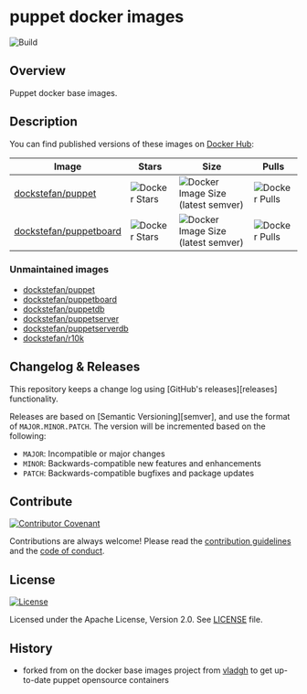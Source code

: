 # puppet docker images

![Build](https://github.com/dockstefan/docker_puppet/actions/workflows/build.yml/badge.svg)

## Overview

Puppet docker base images.

## Description

You can find published versions of these images on [Docker Hub](https://hub.docker.com/r/dockstefan):

| Image | Stars | Size | Pulls |
| ----- | ----- | ---- | ----- |
| [dockstefan/puppet](https://hub.docker.com/r/dockstefan/puppet) | ![Docker Stars](https://img.shields.io/docker/stars/dockstefan/puppet) | ![Docker Image Size (latest semver)](https://img.shields.io/docker/image-size/dockstefan/puppet) | ![Docker Pulls](https://img.shields.io/docker/pulls/dockstefan/puppet) |
| [dockstefan/puppetboard](https://hub.docker.com/r/dockstefan/puppetboard) | ![Docker Stars](https://img.shields.io/docker/stars/dockstefan/puppetboard) | ![Docker Image Size (latest semver)](https://img.shields.io/docker/image-size/dockstefan/puppetboard) | ![Docker Pulls](https://img.shields.io/docker/pulls/dockstefan/puppetboard) |

### Unmaintained images

* [dockstefan/puppet](https://hub.docker.com/r/dockstefan/puppet)
* [dockstefan/puppetboard](https://hub.docker.com/r/dockstefan/puppetboard)
* [dockstefan/puppetdb](https://hub.docker.com/r/dockstefan/puppetdb)
* [dockstefan/puppetserver](https://hub.docker.com/r/dockstefan/puppetserver)
* [dockstefan/puppetserverdb](https://hub.docker.com/r/dockstefan/puppetserverdb)
* [dockstefan/r10k](https://hub.docker.com/r/dockstefan/r10k)

## Changelog & Releases

This repository keeps a change log using [GitHub's releases][releases]
functionality.

Releases are based on [Semantic Versioning][semver], and use the format
of `MAJOR.MINOR.PATCH`. The version will be incremented
based on the following:

* `MAJOR`: Incompatible or major changes
* `MINOR`: Backwards-compatible new features and enhancements
* `PATCH`: Backwards-compatible bugfixes and package updates

## Contribute

[![Contributor Covenant](https://img.shields.io/badge/Contributor%20Covenant-2.1-4baaaa.svg)](.github/CODE_OF_CONDUCT.md)

Contributions are always welcome! Please read the [contribution guidelines](.github/CONTRIBUTING.md) and the [code of conduct](.github/CODE_OF_CONDUCT.md).

## License

[![License](https://img.shields.io/badge/License-Apache%202.0-blue.svg)](https://opensource.org/licenses/Apache-2.0)

Licensed under the Apache License, Version 2.0.
See [LICENSE](LICENSE) file.

## History

- forked from on the docker base images project from [vladgh](ttps://hub.docker.com/r/vladgh) to get up-to-date puppet opensource containers

